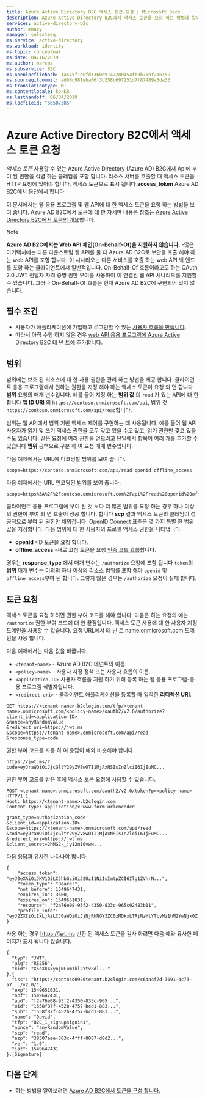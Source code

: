 ```yaml
---
title: Azure Active Directory B2C 액세스 토큰-요청 | Microsoft Docs
description: Azure Active Directory B2C에서 액세스 토큰을 요청 하는 방법에 알아봅니다.
services: active-directory-b2c
author: mmacy
manager: celestedg
ms.service: active-directory
ms.workload: identity
ms.topic: conceptual
ms.date: 04/16/2019
ms.author: marsma
ms.subservice: B2C
ms.openlocfilehash: 1a545f1e0fd1360d9147280454fb8b75bf216152
ms.sourcegitcommit: adb6c981eba06f3b258b697251d7f87489a5da33
ms.translationtype: MT
ms.contentlocale: ko-KR
ms.lasthandoff: 06/04/2019
ms.locfileid: "66507385"
---
```

# <a name="request-an-access-token-in-azure-active-directory-b2c"></a>Azure Active Directory B2C에서 액세스 토큰 요청

*액세스 토큰* 사용할 수 있는 Azure Active Directory (Azure AD) B2C에서 Api에 부여 된 권한을 식별 하는 클레임을 포함 합니다. 리소스 서버를 호출할 때 액세스 토큰을 HTTP 요청에 있어야 합니다. 액세스 토큰으로 표시 됩니다 **access_token** Azure AD B2C에서 응답에서 합니다. 

이 문서에서는 웹 응용 프로그램 및 웹 API에 대 한 액세스 토큰을 요청 하는 방법을 보여 줍니다. Azure AD B2C에서 토큰에 대 한 자세한 내용은 참조는 [Azure Active Directory B2C에서 토큰의 개요](active-directory-b2c-reference-tokens.md)합니다.

> [!NOTE]
> **Azure AD B2C에서는 Web API 체인(On-Behalf-Of)을 지원하지 않습니다.** -많은 아키텍처에는 다른 다운스트림 웹 API를 둘 다 Azure AD B2C로 보안을 호출 해야 하는 web API를 포함 합니다. 이 시나리오는 다른 서비스를 호출 하는 web API 백 엔드를 포함 하는 클라이언트에서 일반적입니다. On-Behalf-Of 흐름이라고도 하는 OAuth 2.0 JWT 전달자 자격 증명 권한 부여를 사용하여 이 연결된 웹 API 시나리오를 지원할 수 있습니다. 그러나 On-Behalf-Of 흐름은 현재 Azure AD B2C에 구현되어 있지 않습니다.

## <a name="prerequisites"></a>필수 조건

- 사용자가 애플리케이션에 가입하고 로그인할 수 있는 [사용자 흐름을 만듭니다](tutorial-create-user-flows.md).
- 따라서 아직 수행 하지 않은 경우 [web API 응용 프로그램에 Azure Active Directory B2C 테 넌 트에 추가](add-web-application.md)합니다.

## <a name="scopes"></a>범위

범위에는 보호 된 리소스에 대 한 사용 권한을 관리 하는 방법을 제공 합니다. 클라이언트 응용 프로그램에서 원하는 권한을 지정 해야 하는 액세스 토큰이 요청 되 면 합니다 **범위** 요청의 매개 변수입니다. 예를 들어 지정 하는 **범위 값** 의 `read` 가 있는 API에 대 한 합니다 **앱 ID URI** 의 `https://contoso.onmicrosoft.com/api`, 범위 것 `https://contoso.onmicrosoft.com/api/read`합니다.

범위는 웹 API에서 범위 기반 액세스 제어를 구현하는 데 사용됩니다. 예를 들어 웹 API 사용자가 읽기 및 쓰기 액세스 권한을 모두 갖고 있을 수도 있고, 읽기 권한만 갖고 있을 수도 있습니다. 같은 요청에 여러 권한을 얻으려고 단일에서 항목이 여러 개를 추가할 수 있습니다 **범위** 공백으로 구분 하 여 요청 매개 변수입니다.

다음 예제에서는 URL에 디코딩할 범위를 보여 줍니다.

```
scope=https://contoso.onmicrosoft.com/api/read openid offline_access
```

다음 예제에서는 URL 인코딩된 범위를 보여 줍니다.

```
scope=https%3A%2F%2Fcontoso.onmicrosoft.com%2Fapi%2Fread%20openid%20offline_access
```

클라이언트 응용 프로그램에 부여 된 것 보다 더 많은 범위를 요청 하는 경우 하나 이상의 권한이 부여 되 면 호출이 성공 합니다. 합니다 **scp** 결과 액세스 토큰의 클레임이 성공적으로 부여 된 권한만 채워집니다. OpenID Connect 표준은 몇 가지 특별 한 범위 값을 지정합니다. 다음 범위에 대 한 사용자의 프로필 액세스 권한을 나타냅니다.

- **openid** -ID 토큰을 요청 합니다.
- **offline_access** -새로 고침 토큰을 요청 [인증 코드 흐름](active-directory-b2c-reference-oauth-code.md)합니다.

경우는 **response_type** 에서 매개 변수는 `/authorize` 요청에 포함 됩니다 `token`의 **범위** 매개 변수는 이외의 하나 이상의 리소스 범위를 포함 해야 `openid` 및 `offline_access`부여 된 합니다. 그렇지 않은 경우는 `/authorize` 요청이 실패 합니다.

## <a name="request-a-token"></a>토큰 요청

액세스 토큰을 요청 하려면 권한 부여 코드를 해야 합니다. 다음은 하는 요청의 예는 `/authorize` 권한 부여 코드에 대 한 끝점입니다. 액세스 토큰 사용에 대 한 사용자 지정 도메인을 사용할 수 없습니다. 요청 URL에서 테 넌 트 name.onmicrosoft.com 도메인을 사용 합니다.

다음 예제에서는 다음 값을 바꿉니다.

- `<tenant-name>` - Azure AD B2C 테넌트의 이름.
- `<policy-name>` - 사용자 지정 정책 또는 사용자 흐름의 이름.
- `<application-ID>` 사용자 흐름을 지원 하기 위해 등록 하는 웹 응용 프로그램-응용 프로그램 식별자입니다.
- `<redirect-uri>` - 클라이언트 애플리케이션을 등록할 때 입력한 **리디렉션 URI**.

```
GET https://<tenant-name>.b2clogin.com/tfp/<tenant-name>.onmicrosoft.com/<policy-name>/oauth2/v2.0/authorize?
client_id=<application-ID>
&nonce=anyRandomValue
&redirect_uri=https://jwt.ms
&scope=https://tenant-name>.onmicrosoft.com/api/read
&response_type=code 
```

권한 부여 코드를 사용 하 여 응답이 예와 비슷해야 합니다.

```
https://jwt.ms/?code=eyJraWQiOiJjcGltY29yZV8wOTI1MjAxNSIsInZlciI6IjEuMC...
```

권한 부여 코드를 받은 후에 액세스 토큰 요청에 사용할 수 있습니다.

```
POST <tenant-name>.onmicrosoft.com/oauth2/v2.0/token?p=<policy-name> HTTP/1.1
Host: https://<tenant-name>.b2clogin.com
Content-Type: application/x-www-form-urlencoded

grant_type=authorization_code
&client_id=<application-ID>
&scope=https://<tenant-name>.onmicrosoft.com/api/read
&code=eyJraWQiOiJjcGltY29yZV8wOTI1MjAxNSIsInZlciI6IjEuMC...
&redirect_uri=https://jwt.ms
&client_secret=2hMG2-_:y12n10vwH...
```

다음 응답과 유사한 나타나야 합니다.

```
{
    "access_token": "eyJ0eXAiOiJKV1QiLCJhbGciOiJSUzI1NiIsImtpZCI6Ilg1ZVhrN...",
    "token_type": "Bearer",
    "not_before": 1549647431,
    "expires_in": 3600,
    "expires_on": 1549651031,
    "resource": "f2a76e08-93f2-4350-833c-965c02483b11",
    "profile_info": "eyJ2ZXIiOiIxLjAiLCJ0aWQiOiJjNjRhNGY3ZC0zMDkxLTRjNzMtYTcyMi1hM2YwNjk0Z..."
}
```

사용 하는 경우 https://jwt.ms 반환 된 액세스 토큰을 검사 하려면 다음 예와 유사한 페이지가 표시 됩니다 있습니다.

```
{
  "typ": "JWT",
  "alg": "RS256",
  "kid": "X5eXk4xyojNFum1kl2Ytv8dl..."
}.{
  "iss": "https://contoso0926tenant.b2clogin.com/c64a4f7d-3091-4c73-a7.../v2.0/",
  "exp": 1549651031,
  "nbf": 1549647431,
  "aud": "f2a76e08-93f2-4350-833c-965...",
  "oid": "1558f87f-452b-4757-bcd1-883...",
  "sub": "1558f87f-452b-4757-bcd1-883...",
  "name": "David",
  "tfp": "B2C_1_signupsignin1",
  "nonce": "anyRandomValue",
  "scp": "read",
  "azp": "38307aee-303c-4fff-8087-d8d2...",
  "ver": "1.0",
  "iat": 1549647431
}.[Signature]
```

## <a name="next-steps"></a>다음 단계

- 하는 방법을 알아보려면 [Azure AD B2C에서 토큰을 구성 합니다.](configure-tokens.md)
